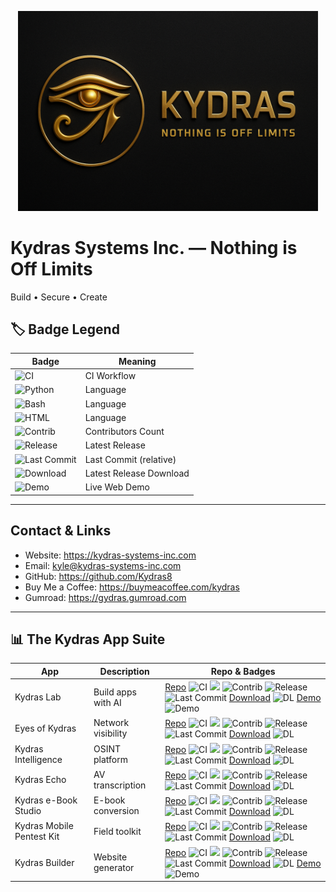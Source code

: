 <p align='center'>
  <img src='assets/kydras-logo.png' alt='Kydras Systems Inc.' width='480'/>
</p>

# Kydras Systems Inc. — Nothing is Off Limits
Build • Secure • Create

## 🏷️ Badge Legend
| Badge | Meaning |
|---|---|
| ![CI](https://img.shields.io/badge/CI-Status-lightgrey?style=flat-square&logo=githubactions) | CI Workflow |
| ![Python](https://img.shields.io/badge/Python-S-blue?style=flat-square&logo=python) | Language |
| ![Bash](https://img.shields.io/badge/Bash-S-green?style=flat-square&logo=gnu-bash) | Language |
| ![HTML](https://img.shields.io/badge/HTML-S-orange?style=flat-square&logo=html5) | Language |
| ![Contrib](https://img.shields.io/badge/Contrib-Numbers-lightgrey?style=flat-square&logo=github) | Contributors Count |
| ![Release](https://img.shields.io/badge/Release-v0.1.0-blue?style=flat-square&logo=github) | Latest Release |
| ![Last Commit](https://img.shields.io/badge/Last_Commit-Date-lightgrey?style=flat-square&logo=git) | Last Commit (relative) |
| ![Download](https://img.shields.io/badge/Download-Latest-blue?style=flat-square&logo=github) | Latest Release Download |
| ![Demo](https://img.shields.io/badge/Demo-Live-green?style=flat-square&logo=google-chrome) | Live Web Demo |

---

## Contact & Links
- Website: https://kydras-systems-inc.com
- Email: kyle@kydras-systems-inc.com
- GitHub: https://github.com/Kydras8
- Buy Me a Coffee: https://buymeacoffee.com/kydras
- Gumroad: https://gydras.gumroad.com

---

## 📊 The Kydras App Suite
| App | Description | Repo & Badges |
|---|---|---|
| Kydras Lab | Build apps with AI | [Repo](https://github.com/Kydras8/Kydras-Lab) ![CI](https://img.shields.io/github/actions/workflow/status/Kydras8/Kydras-Lab/ci.yml?style=flat-square&logo=githubactions&label=CI) ![](https://img.shields.io/badge/-S-=flat-square&logo=python&logoColor=white&label=) ![Contrib](https://img.shields.io/badge/Contrib-0-lightgrey?style=flat-square&logo=github&label=Contrib) ![Release](https://img.shields.io/badge/Release-N/A-blue?style=flat-square&logo=github&label=Release) ![Last Commit](https://img.shields.io/badge/LastCommit-N/A-lightgrey?style=flat-square&logo=git&label=Last%20Commit) [Download](https://github.com/Kydras8/Kydras-Lab/releases/latest) ![DL](https://img.shields.io/badge/Download-Latest-blue?style=flat-square&logo=github&label=Download) [Demo](https://kydras8.github.io/Kydras-Lab/) ![Demo](https://img.shields.io/badge/Demo-Live-green?style=flat-square&logo=google-chrome&label=Demo) |
| Eyes of Kydras | Network visibility | [Repo](https://github.com/Kydras8/Eyes-of-Kydras) ![CI](https://img.shields.io/github/actions/workflow/status/Kydras8/Eyes-of-Kydras/ci.yml?style=flat-square&logo=githubactions&label=CI) ![](https://img.shields.io/badge/-S-=flat-square&logo=python&logoColor=white&label=) ![Contrib](https://img.shields.io/badge/Contrib-0-lightgrey?style=flat-square&logo=github&label=Contrib) ![Release](https://img.shields.io/badge/Release-N/A-blue?style=flat-square&logo=github&label=Release) ![Last Commit](https://img.shields.io/badge/LastCommit-N/A-lightgrey?style=flat-square&logo=git&label=Last%20Commit) [Download](https://github.com/Kydras8/Eyes-of-Kydras/releases/latest) ![DL](https://img.shields.io/badge/Download-Latest-blue?style=flat-square&logo=github&label=Download)  |
| Kydras Intelligence | OSINT platform | [Repo](https://github.com/Kydras8/Kydras-Intelligence) ![CI](https://img.shields.io/github/actions/workflow/status/Kydras8/Kydras-Intelligence/ci.yml?style=flat-square&logo=githubactions&label=CI) ![](https://img.shields.io/badge/-S-=flat-square&logo=python&logoColor=white&label=) ![Contrib](https://img.shields.io/badge/Contrib-0-lightgrey?style=flat-square&logo=github&label=Contrib) ![Release](https://img.shields.io/badge/Release-N/A-blue?style=flat-square&logo=github&label=Release) ![Last Commit](https://img.shields.io/badge/LastCommit-N/A-lightgrey?style=flat-square&logo=git&label=Last%20Commit) [Download](https://github.com/Kydras8/Kydras-Intelligence/releases/latest) ![DL](https://img.shields.io/badge/Download-Latest-blue?style=flat-square&logo=github&label=Download)  |
| Kydras Echo | AV transcription | [Repo](https://github.com/Kydras8/KydrasEcho) ![CI](https://img.shields.io/github/actions/workflow/status/Kydras8/KydrasEcho/ci.yml?style=flat-square&logo=githubactions&label=CI) ![](https://img.shields.io/badge/-S-=flat-square&logo=python&logoColor=white&label=) ![Contrib](https://img.shields.io/badge/Contrib-0-lightgrey?style=flat-square&logo=github&label=Contrib) ![Release](https://img.shields.io/badge/Release-N/A-blue?style=flat-square&logo=github&label=Release) ![Last Commit](https://img.shields.io/badge/LastCommit-N/A-lightgrey?style=flat-square&logo=git&label=Last%20Commit) [Download](https://github.com/Kydras8/KydrasEcho/releases/latest) ![DL](https://img.shields.io/badge/Download-Latest-blue?style=flat-square&logo=github&label=Download)  |
| Kydras e-Book Studio | E-book conversion | [Repo](https://github.com/Kydras8/Kydras-eBook-Studio) ![CI](https://img.shields.io/github/actions/workflow/status/Kydras8/Kydras-eBook-Studio/ci.yml?style=flat-square&logo=githubactions&label=CI) ![](https://img.shields.io/badge/-S-=flat-square&logo=python&logoColor=white&label=) ![Contrib](https://img.shields.io/badge/Contrib-0-lightgrey?style=flat-square&logo=github&label=Contrib) ![Release](https://img.shields.io/badge/Release-N/A-blue?style=flat-square&logo=github&label=Release) ![Last Commit](https://img.shields.io/badge/LastCommit-N/A-lightgrey?style=flat-square&logo=git&label=Last%20Commit) [Download](https://github.com/Kydras8/Kydras-eBook-Studio/releases/latest) ![DL](https://img.shields.io/badge/Download-Latest-blue?style=flat-square&logo=github&label=Download)  |
| Kydras Mobile Pentest Kit | Field toolkit | [Repo](https://github.com/Kydras8/Kydras-Mobile-Pentest-Kit) ![CI](https://img.shields.io/github/actions/workflow/status/Kydras8/Kydras-Mobile-Pentest-Kit/ci.yml?style=flat-square&logo=githubactions&label=CI) ![](https://img.shields.io/badge/-S-=flat-square&logo=gnu-bash&logoColor=white&label=) ![Contrib](https://img.shields.io/badge/Contrib-0-lightgrey?style=flat-square&logo=github&label=Contrib) ![Release](https://img.shields.io/badge/Release-N/A-blue?style=flat-square&logo=github&label=Release) ![Last Commit](https://img.shields.io/badge/LastCommit-N/A-lightgrey?style=flat-square&logo=git&label=Last%20Commit) [Download](https://github.com/Kydras8/Kydras-Mobile-Pentest-Kit/releases/latest) ![DL](https://img.shields.io/badge/Download-Latest-blue?style=flat-square&logo=github&label=Download)  |
| Kydras Builder | Website generator | [Repo](https://github.com/Kydras8/Kydras-Builder) ![CI](https://img.shields.io/github/actions/workflow/status/Kydras8/Kydras-Builder/ci.yml?style=flat-square&logo=githubactions&label=CI) ![](https://img.shields.io/badge/-S-=flat-square&logo=html5&logoColor=white&label=) ![Contrib](https://img.shields.io/badge/Contrib-0-lightgrey?style=flat-square&logo=github&label=Contrib) ![Release](https://img.shields.io/badge/Release-N/A-blue?style=flat-square&logo=github&label=Release) ![Last Commit](https://img.shields.io/badge/LastCommit-N/A-lightgrey?style=flat-square&logo=git&label=Last%20Commit) [Download](https://github.com/Kydras8/Kydras-Builder/releases/latest) ![DL](https://img.shields.io/badge/Download-Latest-blue?style=flat-square&logo=github&label=Download) [Demo](https://kydras8.github.io/Kydras-Builder/) ![Demo](https://img.shields.io/badge/Demo-Live-green?style=flat-square&logo=google-chrome&label=Demo) |